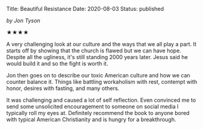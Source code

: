 Title: Beautiful Resistance
Date: 2020-08-03
Status: published

_by Jon Tyson_

★★★★

A very challenging look at our culture and the ways that we all play a part. It starts off by showing that the church is flawed but we can have hope. Despite all the ugliness, it's still standing 2000 years later. Jesus said he would build it and so the fight is worth it.

Jon then goes on to describe our toxic American culture and how we can counter balance it. Things like battling workaholism with rest, contempt with honor, desires with fasting, and many others.

It was challenging and caused a lot of self reflection. Even convinced me to send some unsolicited encouragement to someone on social media I typically roll my eyes at. Definitely recommend the book to anyone bored with typical American Christianity and is hungry for a breakthrough.
